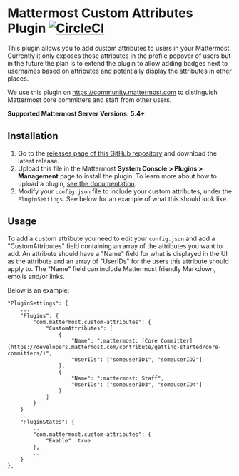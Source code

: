 # Mattermost Custom Attributes Plugin [![CircleCI](https://circleci.com/gh/mattermost/mattermost-plugin-custom-attributes.svg?style=svg)](https://circleci.com/gh/mattermost/mattermost-plugin-custom-attributes)

This plugin allows you to add custom attributes to users in your Mattermost. Currently it only exposes those attributes in the profile popover of users but in the future the plan is to extend the plugin to allow adding badges next to usernames based on attributes and potentially display the attributes in other places.

We use this plugin on https://community.mattermost.com to distinguish Mattermost core committers and staff from other users.

**Supported Mattermost Server Versions: 5.4+**

## Installation

1. Go to the [releases page of this GitHub repository](https://github.com/mattermost/mattermost-plugin-custom-attributes/releases) and download the latest release.
2. Upload this file in the Mattermost **System Console > Plugins > Management** page to install the plugin. To learn more about how to upload a plugin, [see the documentation](https://docs.mattermost.com/administration/plugins.html#plugin-uploads).
3. Modify your `config.json` file to include your custom attributes, under the `PluginSettings`. See below for an example of what this should look like.

## Usage

To add a custom attribute you need to edit your `config.json` and add a "CustomAttributes" field containing an array of the attributes you want to add. An attribute should have a "Name" field for what is displayed in the UI as the attribute and an array of "UserIDs" for the users this attribute should apply to. The "Name" field can include Mattermost friendly Markdown, emojis and/or links.

Below is an example:


```
"PluginSettings": {
    ...
    "Plugins": {
        "com.mattermost.custom-attributes": {
            "CustomAttributes": [
                {
                    "Name": ":mattermost: [Core Committer](https://developers.mattermost.com/contribute/getting-started/core-committers/)",
                    "UserIDs": ["someuserID1", "someuserID2"]
                },
                {
                    "Name": ":mattermost: Staff",
                    "UserIDs": ["someuserID3", "someuserID4"]
                }
            ]
        }
    }
    ...
    "PluginStates": {
        ...
        "com.mattermost.custom-attributes": {
            "Enable": true
        },
        ...
    }
},
```